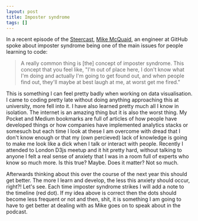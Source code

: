 ```yaml
---
layout: post
title: Imposter syndrome
tags: []
---
```


In a recent episode of the [Steercast](http://podcast.steer.me/46/), [Mike McQuaid](http://mikemcquaid.com/), an engineer at GitHub spoke about imposter syndrome being one of the main issues for people learning to code:

> A really common thing is [the] concept of imposter syndrome. This concept that you feel like, "I'm out of place here, I don't know what I'm doing and 
> actually I'm going to get found out, and when people find out, they'll maybe at best laugh at me, at worst get me fired."

This is something I can feel pretty badly when working on data visualisation. I came to coding pretty late without doing anything approaching this at university, more fell into it. I have also learned pretty much all I know in isolation. The internet is an amazing thing but it is also the worst thing. My Pocket and Medium bookmarks are full of articles of how people have developed things or how companies have implemented analytics stacks or somesuch but each time I look at these I am overcome with dread that I don't know enough or that my (own percieved) lack of knowledge is going to make me look like a dick when I talk or interact with people. Recently I attended to London D3js meetup and it hit pretty hard, without talking to anyone I felt a real sense of anxiety that I was in a room full of experts who know so much more. Is this true? Maybe. Does it matter? Not so much. 

Afterwards thinking about this over the course of the next year this should get better. The more I learn and develop, the less this anxiety should occur, right?! Let's see. Each time imposter syndrome strikes I will add a note to the timeline (red dot). If my idea above is correct then the dots should become less frequent or not and then, shit, it is something I am going to have to get better at dealing with as Mike goes on to speak about in the podcast.